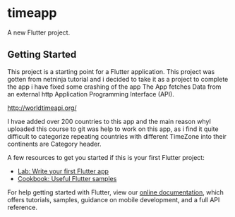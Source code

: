 # timeapp

A new Flutter project.

## Getting Started

This project is a starting point for a Flutter application.
This project was gotten from netninja tutorial and i decided to take it as a project to complete the app
i have fixed some crashing of the app
The App fetches Data from an external http Application Programming Interface (API).

http://worldtimeapi.org/

I hvae added over 200 countries to this app and the main reason whyI uploaded this course to git was help to work on this app,
as i find it quite difficult to categorize repeating countries with different TimeZone into their continents are Category header.

A few resources to get you started if this is your first Flutter project:

- [Lab: Write your first Flutter app](https://flutter.dev/docs/get-started/codelab)
- [Cookbook: Useful Flutter samples](https://flutter.dev/docs/cookbook)

For help getting started with Flutter, view our
[online documentation](https://flutter.dev/docs), which offers tutorials,
samples, guidance on mobile development, and a full API reference.
